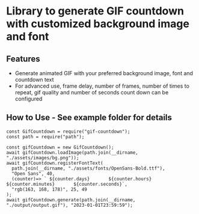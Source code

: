 # Library to generate GIF countdown with customized background image and font

## Features
* Generate animated GIF with your preferred background image, font and countdown text
* For advanced use, frame delay, number of frames, number of times to repeat, gif quality and number of seconds count down can be configured

## How to Use - See example folder for details
```
const GifCountdown = require("gif-countdown");
const path = require("path");

const gifCountdown = new GifCountdown();
await gifCountdown.loadImage(path.join(__dirname, "./assets/images/bg.png"));
await gifCountdown.registerFontText(
  path.join(__dirname, "./assets/fonts/OpenSans-Bold.ttf"),
  "Open Sans", 40,
  (counter)=> ` ${counter.days}       ${counter.hours}       ${counter.minutes}       ${counter.seconds}`,
  "rgb(163, 168, 178)", 25, 49
);
await gifCountdown.generate(path.join(__dirname, "./output/output.gif"), "2023-01-01T23:59:59");
```